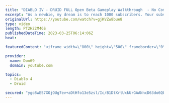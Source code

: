 ```yaml
---
title: "DIABLO IV - DRUID FULL Open Beta Gameplay Walkthrough  - No Commentary"
excerpt: "As a newbie, my dream is to reach 1000 subscribers. Your subscription is a big support in making my small dream come true."
originalUrl: https://youtube.com/watch?v=gjKVZw8bue8
type: video
length: PT2H22M46S
publishedDateTime: 2023-03-25T06:14:06Z
heat: 

featuredContent: "<iframe width=\"800\" height=\"500\" frameborder=\"0\" src=\"https://www.youtube.com/embed/gjKVZw8bue8\" allow=\"accelerometer; autoplay; encrypted-media; gyroscope; picture-in-picture\" allowfullscreen></iframe>"

provider:
  name: Don69
  domain: youtube.com

topics:
  - Diablo 4
  - Druid

secured: "ygo8wES7XOjOUg7ev+aDtHfo13e5zsl/Ic/B1DtXrtUxkUrGAANncD63do6Qb94fjAC8vf2I4BRgDSA8JEC/Dm/B5VQno1HvDCIFbro2qKWDdcrSVPLnDqiDsdzyWwX1kAhzoCeJupgDnpGDgSAvA7Z2Jz88BQ1vGDHog/7WpO+daz7Dr1dG0gQIo9S06k0KYk1JMCf5uENAMoN06TNdXjDFChxemxmFpufjnT7dsbnCgCLJkUwXe33LqBxA9R+GSIGulHg4bN3zyTV7dhYmeW+D4I+FpQoCPY6ZciMkVpBb11a+ghHjX2/Rz8aU/C3p3nXvmrlETn1gJvg80HoEDbUnAXfml5B/NBHJP5qSgtil8bLNmQHt9K46hKhfCF3b6lSmSqdHiPnWfo+RZmpz+ekxvR619A2ln9/N9nKe7Iw=;jv9YSIyBOXs7AmQJN8833A=="
---
```


